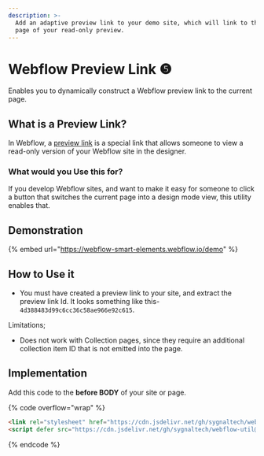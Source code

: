 ```yaml
---
description: >-
  Add an adaptive preview link to your demo site, which will link to the correct
  page of your read-only preview.
---
```


# Webflow Preview Link ❺

Enables you to dynamically construct a Webflow preview link to the current page.

## What is a Preview Link? <a href="#what-is-a-preview-link" id="what-is-a-preview-link"></a>

In Webflow, a [preview link](https://university.webflow.com/lesson/share-your-project-and-invite-collaborators) is a special link that allows someone to view a read-only version of your Webflow site in the designer.

### What would you Use this for? <a href="#what-would-you-use-this-for" id="what-would-you-use-this-for"></a>

If you develop Webflow sites, and want to make it easy for someone to click a button that switches the current page into a design mode view, this utility enables that.

## Demonstration <a href="#how-to-use-it" id="how-to-use-it"></a>

{% embed url="https://webflow-smart-elements.webflow.io/demo" %}

## How to Use it <a href="#how-to-use-it" id="how-to-use-it"></a>

* You must have created a preview link to your site, and extract the preview link Id. It looks something like this- `4d388483d99c6cc36c58ae966e92c615`.

Limitations;

* Does not work with Collection pages, since they require an additional collection item ID that is not emitted into the page.

## Implementation <a href="#implementation" id="implementation"></a>

Add this code to the **before BODY** of your site or page.&#x20;

{% code overflow="wrap" %}
```html
<link rel="stylesheet" href="https://cdn.jsdelivr.net/gh/sygnaltech/webflow-util@5.2.11/dist/css/webflow-demo.css">
<script defer src="https://cdn.jsdelivr.net/gh/sygnaltech/webflow-util@5.2.11/dist/nocode/webflow-demo.js"></script>
```
{% endcode %}
